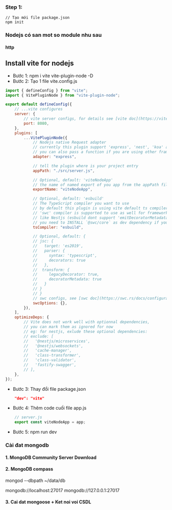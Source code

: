 ### Step 1:
```
// Tạo mới file package.json
npm init
```
### Nodejs có san mot so module nhu sau
#### http
####

## Install vite for nodejs
- Bước 1: npm i vite vite-plugin-node -D
- Bước 2: Tạo 1 file vite.config.js
```js
import { defineConfig } from "vite";
import { VitePluginNode } from "vite-plugin-node";

export default defineConfig({
    // ...vite configures
    server: {
        // vite server configs, for details see [vite doc](https://vitejs.dev/config/#server-host)
        port: 8080,
    },
    plugins: [
        ...VitePluginNode({
            // Nodejs native Request adapter
            // currently this plugin support 'express', 'nest', 'koa' and 'fastify' out of box,
            // you can also pass a function if you are using other frameworks, see Custom Adapter section
            adapter: "express",

            // tell the plugin where is your project entry
            appPath: "./src/server.js",

            // Optional, default: 'viteNodeApp'
            // the name of named export of you app from the appPath file
            exportName: "viteNodeApp",

            // Optional, default: 'esbuild'
            // The TypeScript compiler you want to use
            // by default this plugin is using vite default ts compiler which is esbuild
            // 'swc' compiler is supported to use as well for frameworks
            // like Nestjs (esbuild dont support 'emitDecoratorMetadata' yet)
            // you need to INSTALL `@swc/core` as dev dependency if you want to use swc
            tsCompiler: "esbuild",

            // Optional, default: {
            // jsc: {
            //   target: 'es2019',
            //   parser: {
            //     syntax: 'typescript',
            //     decorators: true
            //   },
            //  transform: {
            //     legacyDecorator: true,
            //     decoratorMetadata: true
            //   }
            // }
            // }
            // swc configs, see [swc doc](https://swc.rs/docs/configuration/swcrc)
            swcOptions: {},
        }),
    ],
    optimizeDeps: {
        // Vite does not work well with optionnal dependencies,
        // you can mark them as ignored for now
        // eg: for nestjs, exlude these optional dependencies:
        // exclude: [
        //   '@nestjs/microservices',
        //   '@nestjs/websockets',
        //   'cache-manager',
        //   'class-transformer',
        //   'class-validator',
        //   'fastify-swagger',
        // ],
    },
});

```
- Bước 3: Thay đổi file package.json 
```json
    "dev": "vite" 
```
- Bước 4: Thêm code cuối file app.js
```js
    // server.js
    export const viteNodeApp = app;
```
- Bước 5: npm run dev


### Cài đat mongodb
#### 1. MongoDB Community Server Download
#### 2. MongoDB compass

mongod --dbpath ~/data/db 

mongodb://localhost:27017
mongodb://127.0.0.1:27017

#### 3. Cai dat mongoose + Ket noi voi CSDL
